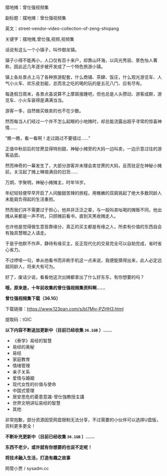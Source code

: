摆地摊：曾仕强视频集

副标题：摆地摊：曾仕强视频集

英文：street-vendor-video-collection-of-zeng-shiqiang

关键字：摆地摊,曾仕强,视频,视频集



话说有这么一个小镇子，叫作御龙镇。

镇子小得不能再小，人口仅有百十来户，却靠山环海，以风光秀丽、景色怡人著称，因此近几年逐步被开发成了一个特色旅游小镇。

镇上各处景点上马了各种旅游配套，什么商铺、茶肆、饭庄，什么观光游览车、人气小火车、欢乐皮划艇，总而言之吃的喝的玩的是五花八门、应有尽有。

每逢假日周末，各景点虽说算不上摩肩接踵吧，但也总是人头攒动、游客成群，游览车、小火车装得是满满当当。

游客一多，自然做买做卖的也不在少数。

然而每当人们经过一个并不怎么起眼的小地摊时，却总能流露出超乎寻常的惊喜神情……



“瞧一瞧，看一看啊！走过路过不要错过……”

正值中秋前后的甘蔗显得特别甜，神秘小摊旁的大妈一边叫卖，一边示意过往的游客品尝。

然而神奇的一幕发生了，大部分游客并未理会卖甘蔗的大妈，反而驻足在神秘小摊前，关注起了摊上琳琅满目的旧货……



万炯，字聚明，神秘小摊摊主，时年16岁。

年纪轻轻便早早开启了人间酸甜苦辣的旅程，用稚嫩的双肩挑起了绝大多数同龄人未能肩负得起的生活重担。

然而我们并不需要过于担心，他并非泛泛之辈，与一般叫卖吆喝的摊贩不同，他出摊从来都是一声不吭，只顾摊前看书，直到天黑收摊走人。

也许他是觉得做生意皆靠缘分，真正的买主都是有缘之人，所卖有价值的东西自会有独具慧眼之人请走。

于是乎他默不作声，静待有缘买主，反正现代化的交易完全可以自助完成，省时省心省力。

不过啰嗦一句，单从他看书而非刷手机这一点来说，我便能猜得出来，此人必定远超同龄人，将来大有可为。



好了，废话少说，看看他这次出摊都拿出了什么好东东，有你想要的吗？

**哦，原来是，十年前收集的曾仕强视频集资料啊……**



**曾仕强视频集下载（36.1G）**

下载链接：https://www.123pan.com/s/bI7Mjv-PZHH3.html

提取码：tGIC



**以下内容不断追加更新中（目前已经收集 `36.1GB` ）……**

* 《泰学》易经的智慧
* 易经的奥秘
* 易经
* 家庭教育
* 情绪管理
* 亲子关系
* 爱情与婚姻
* 现代女性的价值与使命
* 中国式管理
* 居安思危的憂患意識-曾仕強教授主講
* 世界文明讲坛易经的智慧
* 其他



非常抱歉，部分资源因受网盘限制无法分享，不过需要的小伙伴可以选择U盘版，资料更多更全！



**不断补充更新中（目前已经收集 `36.1GB` ）……**

**东西不老少，或许就有你想要的也说不定呢！**



**将技术融入生活，打造有趣之故事**

网管小贾 / sysadm.cc

